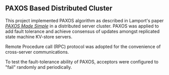 ## PAXOS Based Distributed Cluster

This project implemented PAXOS algorithm as described in Lamport's paper [*PAXOS Made Simple*](https://lamport.azurewebsites.net/pubs/paxos-simple.pdf) in a distributed server cluster. PAXOS was applied to add fault tolerance and achieve consensus of updates amongst replicated state machine KV-store servers. 

Remote Procedure call (RPC) protocol was adopted for the convenience of cross-server communications.

To test the fault-tolerance ability of PAXOS, acceptors were configured to "fail" randomly and periodically.
